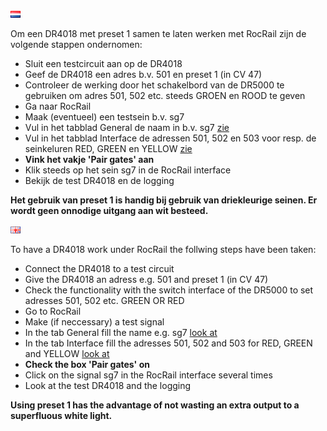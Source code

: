 ![Nederlandse vlag](../../images/nl.gif)

Om een DR4018 met preset 1 samen te laten werken met RocRail zijn de volgende stappen ondernomen:

* Sluit een testcircuit aan op de DR4018
* Geef de DR4018 een adres b.v. 501 en preset 1 (in CV 47)
* Controleer de werking door het schakelbord van de DR5000 te gebruiken om adres 501, 502 etc. steeds GROEN en ROOD te geven
* Ga naar RocRail
* Maak (eventueel) een testsein b.v. sg7
* Vul in het tabblad General de naam in b.v. sg7 [zie](./images/TabGeneralSG7Preset1.JPG)
* Vul in het tabblad Interface de adressen 501, 502 en 503 voor resp. de seinkeluren RED, GREEN en YELLOW [zie](./images/TabInterfaceSG7Preset1.JPG)
* **Vink het vakje 'Pair gates' aan**
* Klik steeds op het sein sg7 in de RocRail interface
* Bekijk de test DR4018 en de logging

**Het gebruik van preset 1 is handig bij gebruik van driekleurige seinen. Er wordt geen onnodige uitgang aan wit besteed.**

![English flag](../../images/gb.gif)

To have a DR4018 work under RocRail the follwing steps have been taken:

* Connect the DR4018 to a test circuit
* Give the DR4018 an adress e.g. 501 and preset 1 (in CV 47)
* Check the functionality with the switch interface of the DR5000 to set adresses 501, 502 etc. GREEN OR RED
* Go to RocRail
* Make (if neccessary) a test signal
* In the tab General fill the name e.g. sg7 [look at](./images/TabGeneralSG7Preset1.JPG)
* In the tab Interface fill the adresses 501, 502 and 503 for RED, GREEN and YELLOW [look at](./images/TabInterfaceSG7Preset1.JPG)
* **Check the box 'Pair gates' on**
* Click on the signal sg7 in the RocRail interface several times
* Look at the test DR4018 and the logging

**Using preset 1 has the advantage of not wasting an extra output to a superfluous white light.**
